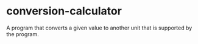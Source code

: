 # conversion-calculator
A program that converts a given value to another unit that is supported by the program.
